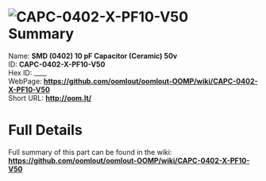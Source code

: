 
![CAPC-0402-X-PF10-V50](https://github.com/oomlout/oomlout-OOMP/blob/master/parts/CAPC-0402-X-PF10-V50/CAPC-0402-X-PF10-V50_420.jpg)   
Summary
=================
  
Name: __SMD (0402) 10 pF Capacitor (Ceramic) 50v__    
ID: __CAPC-0402-X-PF10-V50__   
Hex ID: ____   
WebPage: __https://github.com/oomlout/oomlout-OOMP/wiki/CAPC-0402-X-PF10-V50__   
Short URL: __http://oom.lt/__   

Full Details
==========================
Full summary of this part can be found in the wiki:   
__https://github.com/oomlout/oomlout-OOMP/wiki/CAPC-0402-X-PF10-V50__    

